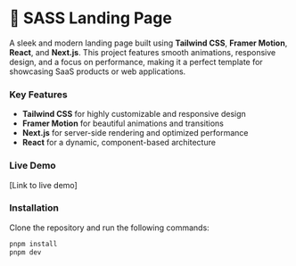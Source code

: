 # 🚀 SASS Landing Page

A sleek and modern landing page built using **Tailwind CSS**, **Framer Motion**, **React**, and **Next.js**. This project features smooth animations, responsive design, and a focus on performance, making it a perfect template for showcasing SaaS products or web applications.

### Key Features
- **Tailwind CSS** for highly customizable and responsive design
- **Framer Motion** for beautiful animations and transitions
- **Next.js** for server-side rendering and optimized performance
- **React** for a dynamic, component-based architecture

### Live Demo
[Link to live demo]

### Installation
Clone the repository and run the following commands:

```bash
pnpm install
pnpm dev